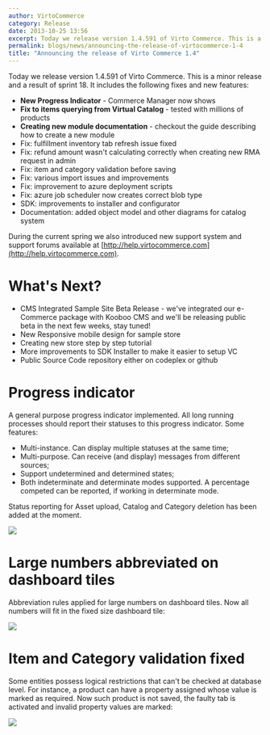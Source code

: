 ```yaml
---
author: VirtoCommerce
category: Release
date: 2013-10-25 13:56
excerpt: Today we release version 1.4.591 of Virto Commerce. This is a minor release and a result of sprint 18.
permalink: blogs/news/announcing-the-release-of-virtocommerce-1-4
title: "Announcing the release of Virto Commerce 1.4"
---
```

Today we release version 1.4.591 of Virto Commerce. This is a minor release and a result of sprint 18. It includes the following fixes and new features:

* **New Progress Indicator** - Commerce Manager now shows 
* **Fix to items querying from Virtual Catalog** - tested with millions of products
* **Creating new module documentation** - checkout the guide describing how to create a new module
* Fix: fulfillment inventory tab refresh issue fixed
* Fix: refund amount wasn't calculating correctly when creating new RMA request in admin
* Fix: item and category validation before saving
* Fix: various import issues and improvements
* Fix: improvement to azure deployment scripts
* Fix: azure job scheduler now creates correct blob type
* SDK: improvements to installer and configurator
* Documentation: added object model and other diagrams for catalog system

During the current spring we also introduced new support system and support forums available at [http://help.virtocommerce.com](http://help.virtocommerce.com).

# What's Next?

* CMS Integrated Sample Site Beta Release - we've integrated our e-Commerce package with Kooboo CMS and we'll be releasing public beta in the next few weeks, stay tuned!
* New Responsive mobile design for sample store
* Creating new store step by step tutorial
* More improvements to SDK Installer to make it easier to setup VC
* Public Source Code repository either on codeplex or github

# Progress indicator

A general purpose progress indicator implemented. All long running processes should report their statuses to this progress indicator. Some features:


* Multi-instance. Can display multiple statuses at the same time;
* Multi-purpose. Can receive (and display) messages from different sources;
* Support undetermined and determined states; 
* Both indeterminate and determinate modes supported. A percentage competed can be reported, if working in determinate mode.

Status reporting for Asset upload, Catalog and Category deletion has been added at the moment.

![](assets/images/blog/image.png)

# Large numbers abbreviated on dashboard tiles

Abbreviation rules applied for large numbers on dashboard tiles. Now all numbers will fit in the fixed size dashboard tile:

![](assets/images/blog/image1.png)

# Item and Category validation fixed

Some entities possess logical restrictions that can't be checked at database level. For instance, a product can have a property assigned whose value is marked as required. Now such product is not saved, the faulty tab is activated and invalid property values are marked:

![](assets/images/blog/image2.png)
